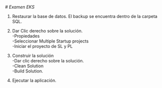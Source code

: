 <em> # Examen EKS</em>  

1. Restaurar la base de datos. El backup se encuentra dentro de la carpeta SQL.  

2. Dar Clic derecho sobre la solución.     
  -Propiedades     
  -Seleccionar Multiple Startup projects   
  -Iniciar el proyecto de SL y PL 
  
3. Construir la solución    
  -Dar clic derecho sobre la solución.    
  -Clean Solution    
  -Build Solution. 
  
4. Ejecutar la aplicación.
